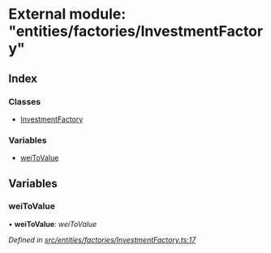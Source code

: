 # External module: "entities/factories/InvestmentFactory"

## Index

### Classes

- [InvestmentFactory](../classes/_entities_factories_investmentfactory_.investmentfactory.md)

### Variables

- [weiToValue](_entities_factories_investmentfactory_.md#weitovalue)

## Variables

### weiToValue

• **weiToValue**: _weiToValue_

_Defined in [src/entities/factories/InvestmentFactory.ts:17](https://github.com/PolymathNetwork/polymath-sdk/blob/660aba8/src/entities/factories/InvestmentFactory.ts#L17)_
